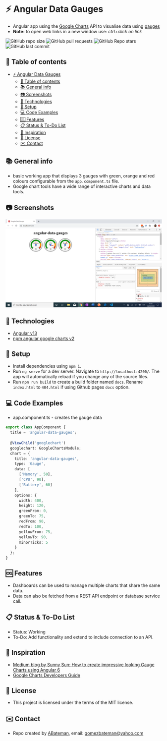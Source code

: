 # :zap: Angular Data Gauges

* Angular app using the [Google Charts](https://developers.google.com/chart) API to visualise data using [gauges](https://google-developers.appspot.com/chart/interactive/docs/gallery/gauge)
* **Note:** to open web links in a new window use: _ctrl+click on link_

![GitHub repo size](https://img.shields.io/github/repo-size/AndrewJBateman/angular-data-gauges?style=plastic)
![GitHub pull requests](https://img.shields.io/github/issues-pr/AndrewJBateman/angular-data-gauges?style=plastic)
![GitHub Repo stars](https://img.shields.io/github/stars/AndrewJBateman/angular-data-gauges?style=plastic)
![GitHub last commit](https://img.shields.io/github/last-commit/AndrewJBateman/angular-data-gauges?style=plastic)

## :page_facing_up: Table of contents

* [:zap: Angular Data Gauges](#zap-angular-data-gauges)
  * [:page_facing_up: Table of contents](#page_facing_up-table-of-contents)
  * [:books: General info](#books-general-info)
  * [:camera: Screenshots](#camera-screenshots)
  * [:signal_strength: Technologies](#signal_strength-technologies)
  * [:floppy_disk: Setup](#floppy_disk-setup)
  * [:computer: Code Examples](#computer-code-examples)
  * [:cool: Features](#cool-features)
  * [:clipboard: Status & To-Do List](#clipboard-status--to-do-list)
  * [:clap: Inspiration](#clap-inspiration)
  * [:file_folder: License](#file_folder-license)
  * [:envelope: Contact](#envelope-contact)

## :books: General info

* basic working app that displays 3 gauges with green, orange and red colours configurable from the `app.component.ts` file.
* Google chart tools have a wide range of interactive charts and data tools.

## :camera: Screenshots

![Example screenshot](./img/gauges.png)

## :signal_strength: Technologies

* [Angular v13](https://angular.io/)
* [npm angular google charts v2](https://www.npmjs.com/package/angular-google-charts)

## :floppy_disk: Setup

* Install dependencies using `npm i`.
* Run `ng serve` for a dev server. Navigate to `http://localhost:4200/`. The app will automatically reload if you change any of the source files.
* Run `npm run build` to create a build folder named `docs`. Rename `index.html` to `404.html` if using Github pages `docs` option.

## :computer: Code Examples

* app.component.ts - creates the gauge data

```typescript
export class AppComponent {
  title = 'angular-data-gauges';

  @ViewChild('googlechart')
  googlechart: GoogleChartsModule;
  chart = {
    title: 'angular-data-gauges',
    type: 'Gauge',
    data: [
      ['Memory', 50],
      ['CPU', 90],
      ['Battery', 60]
    ],
    options: {
      width: 400,
      height: 120,
      greenFrom: 0,
      greenTo: 75,
      redFrom: 90,
      redTo: 100,
      yellowFrom: 75,
      yellowTo: 90,
      minorTicks: 5
    }
  };
}
```

## :cool: Features

* Dashboards can be used to manage multiple charts that share the same data.
* Data can also be fetched from a REST API endpoint or database service call.

## :clipboard: Status & To-Do List

* Status: Working
* To-Do: Add functionality and extend to include connection to an API.

## :clap: Inspiration

* [Medium blog by Sunny Sun: How to create impressive looking Gauge Charts using Angular 6](https://medium.com/@sunnysun_5694/how-to-create-impressive-looking-gauge-charts-using-angular-6-8f91dfd6fc5c)
* [Google Charts Developers Guide](https://developers.google.com/chart/interactive/docs/gallery/controls)

## :file_folder: License

* This project is licensed under the terms of the MIT license.

## :envelope: Contact

* Repo created by [ABateman](https://github.com/AndrewJBateman), email: gomezbateman@yahoo.com
